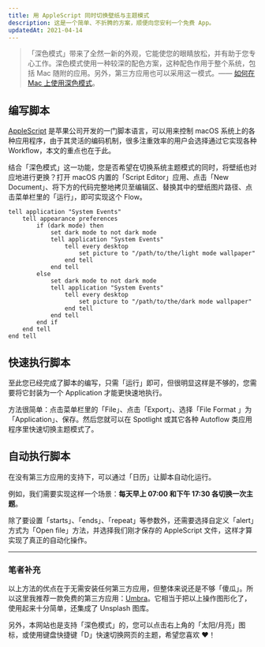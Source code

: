 ```yaml
---
title: 用 AppleScript 同时切换壁纸与主题模式
description: 这是一个简单、不折腾的方案，顺便向您安利一个免费 App。
updatedAt: 2021-04-14
---
```


> 「深色模式」带来了全然一新的外观，它能使您的眼睛放松，并有助于您专心工作。深色模式使用一种较深的配色方案，这种配色作用于整个系统，包括 Mac 随附的应用。另外，第三方应用也可以采用这一模式。—— [如何在 Mac 上使用深色模式](https://support.apple.com/zh-cn/HT208976)。

## 编写脚本

[AppleScript](https://developer.apple.com/library/archive/documentation/AppleScript/Conceptual/AppleScriptLangGuide/introduction/ASLR_intro.html) 是苹果公司开发的一门脚本语言，可以用来控制 macOS 系统上的各种应用程序，由于其灵活的编码机制，很多注重效率的用户会选择通过它实现各种 Workflow，本文的重点也在于此。

结合「深色模式」这一功能，您是否希望在切换系统主题模式的同时，将壁纸也对应地进行更换？打开 macOS 内置的「Script Editor」应用、点击「New Document」、将下方的代码完整地拷贝至编辑区、替换其中的壁纸图片路径、点击菜单栏里的「运行」，即可实现这个 Flow。

```applescript
tell application "System Events"
	tell appearance preferences
		if (dark mode) then
			set dark mode to not dark mode
			tell application "System Events"
				tell every desktop
					set picture to "/path/to/the/light mode wallpaper"
				end tell
			end tell
		else
			set dark mode to not dark mode
			tell application "System Events"
				tell every desktop
					set picture to "/path/to/the/dark mode wallpaper"
				end tell
			end tell
		end if
	end tell
end tell
```

## 快速执行脚本

至此您已经完成了脚本的编写，只需「运行」即可，但很明显这样是不够的，您需要将它封装为一个 Application 才能更快速地执行。

方法很简单：点击菜单栏里的「File」、点击「Export」、选择「File Format 」为「Application」、保存。然后您就可以在 Spotlight 或其它各种 Autoflow 类应用程序里快速切换主题模式了。

## 自动执行脚本

在没有第三方应用的支持下，可以通过「日历」让脚本自动化运行。

<markdown-image alt="在「日历」中设置自动化脚本" figcaption="在「日历」中设置自动化脚本" src="/change-wallpapers-with-color-mode-on-macos11/set-calendar-action.png"></markdown-image>

例如，我们需要实现这样一个场景：**每天早上 07:00 和下午 17:30 各切换一次主题**。

除了要设置「starts」、「ends」、「repeat」等参数外，还需要选择自定义「alert」方式为「Open file」方法，并选择我们刚才保存的 AppleScript 文件，这样才算实现了真正的自动化操作。

---

### 笔者补充

以上方法的优点在于无需安装任何第三方应用，但整体来说还是不够「傻瓜」。所以这里我推荐一款免费的第三方应用：[Umbra](https://umbra.replay.software/)。它相当于把以上操作图形化了，使用起来十分简单，还集成了 Unsplash 图库。

另外，本网站也是支持「深色模式」的，您可以点击右上角的「太阳/月亮」图标，或使用键盘快捷键「D」快速切换网页的主题，希望您喜欢 ❤️！
